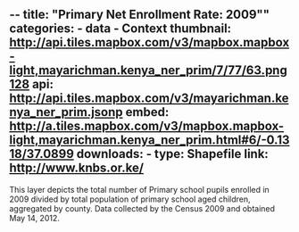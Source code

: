 --
title: "Primary Net Enrollment Rate: 2009""
categories: 
    - data
    - Context
thumbnail: http://api.tiles.mapbox.com/v3/mapbox.mapbox-light,mayarichman.kenya_ner_prim/7/77/63.png128
api: http://api.tiles.mapbox.com/v3/mayarichman.kenya_ner_prim.jsonp
embed: http://a.tiles.mapbox.com/v3/mapbox.mapbox-light,mayarichman.kenya_ner_prim.html#6/-0.1318/37.0899
downloads:
    - type: Shapefile
      link: http://www.knbs.or.ke/
---
<p>This layer depicts the total number of Primary school pupils enrolled in 2009 divided by total population of primary school aged children, aggregated by county. Data collected by the Census 2009 and obtained May 14, 2012.</p>